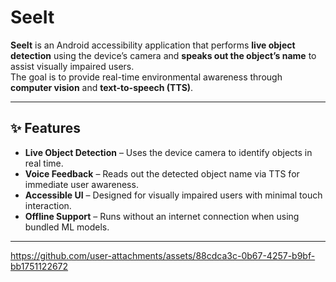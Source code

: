 # SeeIt

**SeeIt** is an Android accessibility application that performs **live object detection** using the device’s camera and **speaks out the object’s name** to assist visually impaired users.  
The goal is to provide real-time environmental awareness through **computer vision** and **text-to-speech (TTS)**.

---

## ✨ Features
- **Live Object Detection** – Uses the device camera to identify objects in real time.
- **Voice Feedback** – Reads out the detected object name via TTS for immediate user awareness.
- **Accessible UI** – Designed for visually impaired users with minimal touch interaction.
- **Offline Support** – Runs without an internet connection when using bundled ML models.

---



https://github.com/user-attachments/assets/88cdca3c-0b67-4257-b9bf-bb1751122672

